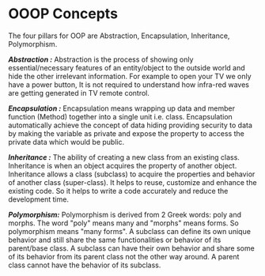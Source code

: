 # OOOP Concepts

The four pillars for OOP are Abstraction, Encapsulation, Inheritance, Polymorphism.

***Abstraction :*** Abstraction is the process of showing only essential/necessary features of an entity/object to the outside world and hide the other irrelevant information. For example to open your TV we only have a power button, It is not required to understand how infra-red waves are getting generated in TV remote control.

***Encapsulation :*** Encapsulation means wrapping up data and member function (Method) together into a single unit i.e. class. Encapsulation automatically achieve the concept of data hiding providing security to data by making the variable as private and expose the property to access the private data which would be public.

***Inheritance :*** The ability of creating a new class from an existing class. Inheritance is when an object acquires the property of another object. Inheritance allows a class (subclass) to acquire the properties and behavior of another class (super-class). It helps to reuse, customize and enhance the existing code. So it helps to write a code accurately and reduce the development time.

***Polymorphism:*** Polymorphism is derived from 2 Greek words: poly and morphs. The word "poly" means many and "morphs" means forms. So polymorphism means "many forms". A subclass can define its own unique behavior and still share the same functionalities or behavior of its parent/base class. A subclass can have their own behavior and share some of its behavior from its parent class not the other way around. A parent class cannot have the behavior of its subclass.

